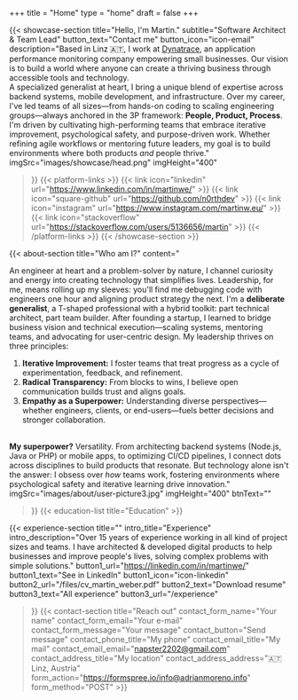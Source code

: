 +++
title =  "Home"
type = "home"
draft = false
+++


{{< showcase-section
title="Hello, I'm Martin."
subtitle="Software Architect & Team Lead"
button_text="Contact me"
button_icon="icon-email"
description="Based in Linz 🇦🇹, I work at <a target='_blank' href='https://www.dynatrace.com/'>Dynatrace</a>, an application performance monitoring company empowering small businesses. Our vision is to build a world where anyone can create a thriving business through accessible tools and technology. <br/>A specialized generalist at heart, I bring a unique blend of expertise across backend systems, mobile development, and infrastructure. Over my career, I've led teams of all sizes—from hands-on coding to scaling engineering groups—always anchored in the 3P framework: <strong>People, Product, Process</strong>.<br/>I'm driven by cultivating high-performing teams that embrace iterative improvement, psychological safety, and purpose-driven work. Whether refining agile workflows or mentoring future leaders, my goal is to build environments where both products <em>and</em> people thrive."
imgSrc="images/showcase/head.png"
imgHeight="400"
>}}
{{< platform-links >}}
{{< link icon="linkedin" url="https://www.linkedin.com/in/martinwe/" >}}
{{< link icon="square-github" url="https://github.com/n0rthdev" >}}
{{< link icon="instagram" url="https://www.instagram.com/martinw.eu/" >}}
{{< link icon="stackoverflow" url="https://stackoverflow.com/users/5136656/martin" >}}
{{< /platform-links >}}
{{< /showcase-section >}}


{{< about-section
title="Who am I?"
content="<p class='lead'>An engineer at heart and a problem-solver by nature, I channel curiosity and energy into creating technology that simplifies lives. Leadership, for me, means rolling up my sleeves: you'll find me debugging code with engineers one hour and aligning product strategy the next. I'm a <strong>deliberate generalist</strong>, a T-shaped professional with a hybrid toolkit: part technical architect, part team builder. After founding a startup, I learned to bridge business vision and technical execution—scaling systems, mentoring teams, and advocating for user-centric design. My leadership thrives on three principles: <ol><li><strong>Iterative Improvement:</strong> I foster teams that treat progress as a cycle of experimentation, feedback, and refinement.</li><li><strong>Radical Transparency:</strong> From blocks to wins, I believe open communication builds trust and aligns goals.</li><li><strong>Empathy as a Superpower:</strong> Understanding diverse perspectives—whether engineers, clients, or end-users—fuels better decisions and stronger collaboration.</li></ol><br/><strong>My superpower?</strong> Versatility. From architecting backend systems (Node.js, Java or PHP) or mobile apps, to optimizing CI/CD pipelines, I connect dots across disciplines to build products that resonate. But technology alone isn't the answer: I obsess over <em>how</em> teams work, fostering environments where psychological safety and iterative learning drive innovation."
imgSrc="images/about/user-picture3.jpg"
imgHeight="400"
btnText=""
>}}
{{< education-list
title="Education" >}}

{{< experience-section
title=""
intro_title="Experience"
intro_description="Over 15 years of experience working in all kind of project sizes and teams. I have architected & developed digital products to help businesses and improve people's lives, solving complex problems with simple solutions."
button1_url="https://linkedin.com/in/martinwe/"
button1_text="See in LinkedIn"
button1_icon="icon-linkedin"
button2_url="/files/cv_martin_weber.pdf"
button2_text="Download resume"
button3_text="All experience"
button3_url="/experience"
>}}
{{< contact-section
title="Reach out"
contact_form_name="Your name"
contact_form_email="Your e-mail"
contact_form_message="Your message"
contact_button="Send message"
contact_phone_title="My phone"
contact_email_title="My mail"
contact_email_email="napster2202@gmail.com"
contact_address_title="My location"
contact_address_address="🇦🇹 Linz, Austria"
form_action="https://formspree.io/info@adrianmoreno.info"
form_method="POST" >}}